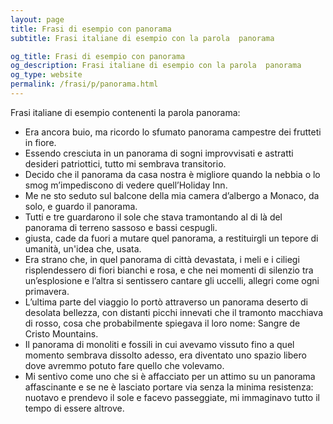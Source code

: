 ```yaml
---
layout: page
title: Frasi di esempio con panorama 
subtitle: Frasi italiane di esempio con la parola  panorama

og_title: Frasi di esempio con panorama 
og_description: Frasi italiane di esempio con la parola  panorama
og_type: website
permalink: /frasi/p/panorama.html
---
```


Frasi italiane di esempio contenenti la parola panorama:


- Era ancora buio, ma ricordo lo sfumato panorama campestre dei frutteti in fiore.
- Essendo cresciuta in un panorama di sogni improvvisati e astratti desideri patriottici, tutto mi sembrava transitorio.
- Decido che il panorama da casa nostra è migliore quando la nebbia o lo smog m’impediscono di vedere quell’Holiday Inn.
- Me ne sto seduto sul balcone della mia camera d’albergo a Monaco, da solo, e guardo il panorama.
- Tutti e tre guardarono il sole che stava tramontando al di là del panorama di terreno sassoso e bassi cespugli.
- giusta, cade da fuori a mutare quel panorama, a restituirgli un tepore di umanità, un'idea che, usata.
- Era strano che, in quel panorama di città devastata, i meli e i ciliegi risplendessero di fiori bianchi e rosa, e che nei momenti di silenzio tra un’esplosione e l’altra si sentissero cantare gli uccelli, allegri come ogni primavera.
- L’ultima parte del viaggio lo portò attraverso un panorama deserto di desolata bellezza, con distanti picchi innevati che il tramonto macchiava di rosso, cosa che probabilmente spiegava il loro nome: Sangre de Cristo Mountains.
- Il panorama di monoliti e fossili in cui avevamo vissuto fino a quel momento sembrava dissolto adesso, era diventato uno spazio libero dove avremmo potuto fare quello che volevamo.
- Mi sentivo come uno che si è affacciato per un attimo su un panorama affascinante e se ne è lasciato portare via senza la minima resistenza: nuotavo e prendevo il sole e facevo passeggiate, mi immaginavo tutto il tempo di essere altrove.

